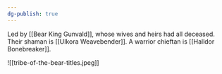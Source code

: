 ```yaml
---
dg-publish: true
---
```


Led by [[Bear King Gunvald]], whose wives and heirs had all deceased. Their shaman is [[Ulkora Weavebender]]. A warrior chieftan is [[Halldor Bonebreaker]].

![[tribe-of-the-bear-titles.jpeg]]
